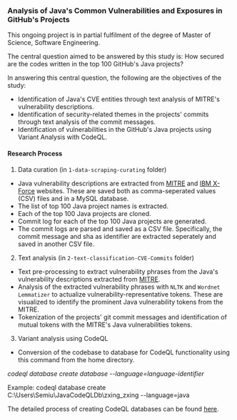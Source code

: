 
### Analysis of Java's Common Vulnerabilities and Exposures in GitHub's Projects

This ongoing project is in partial fulfilment of the degree of Master of Science, Software Engineering.

The central question aimed to be answered by this study is: How secured are the codes written in the top 100 GitHub's Java projects?

In answering this central question, the following are the objectives of the study:
* Identification of Java's CVE entities through text analysis of MITRE's vulnerability descriptions.
* Identification of security-related themes in the projects' commits through text analysis of the commit messages.
* Identification of vulnerabilities in the GitHub's Java projects using Variant Analysis with CodeQL.


#### Research Process
1. Data curation (in `1-data-scraping-curating` folder)
* Java vulnerability descriptions are extracted from [MITRE](http://cve.mitre.org/) and [IBM X-Force](https://exchange.xforce.ibmcloud.com/) websites. These are saved both as comma-seperated values (CSV) files and in a MySQL database.
* The list of top 100 Java project names is extracted.
* Each of the top 100 Java projects are cloned.
* Commit log for each of the top 100 Java projects are generated.
* The commit logs are parsed and saved as a CSV file. Specifically, the commit message and sha as identifier are extracted seperately and saved in another CSV file.

2. Text analysis (in `2-text-classification-CVE-Commits` folder)
* Text pre-processing to extract vulnerability phrases from the Java's vulnerability descriptions extracted from [MITRE](http://cve.mitre.org/).
* Analysis of the extracted vulnerability phrases with `NLTK` and `Wordnet Lemmatizer` to actualize vulnerability-representative tokens. These are visualized to identify the prominent Java vulnerability tokens from the MITRE.
* Tokenization of the projects' git commit messages and identification of mutual tokens with the MITRE's Java vulnerabilities tokens.

3. Variant analysis using CodeQL
* Conversion of the codebase to database for CodeQL functionality using this command from the home directory. 

 *codeql database create database --language=language-identifier*
 
  Example: codeql database create C:\Users\Semiu\JavaCodeQLDb\zxing_zxing --language=java
 
  The detailed process of creating CodeQL databases can be found [here](https://codeql.github.com/docs/codeql-cli/creating-codeql-databases/).

